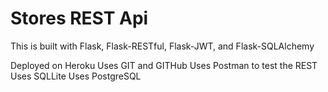 # Stores REST Api

This is built with Flask, Flask-RESTful, Flask-JWT, and Flask-SQLAlchemy

Deployed on Heroku
Uses GIT and GITHub
Uses Postman to test the REST
Uses SQLLite
Uses PostgreSQL
